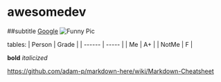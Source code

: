 # awesomedev
##subtitle
[Google](http://www.google.com)
![Funny Pic](./funny.jpg)

tables:
| Person | Grade |
| ------ | ----- |
| Me     | A+    |
| NotMe  | F     |

**bold**
_italicized_

https://github.com/adam-p/markdown-here/wiki/Markdown-Cheatsheet
